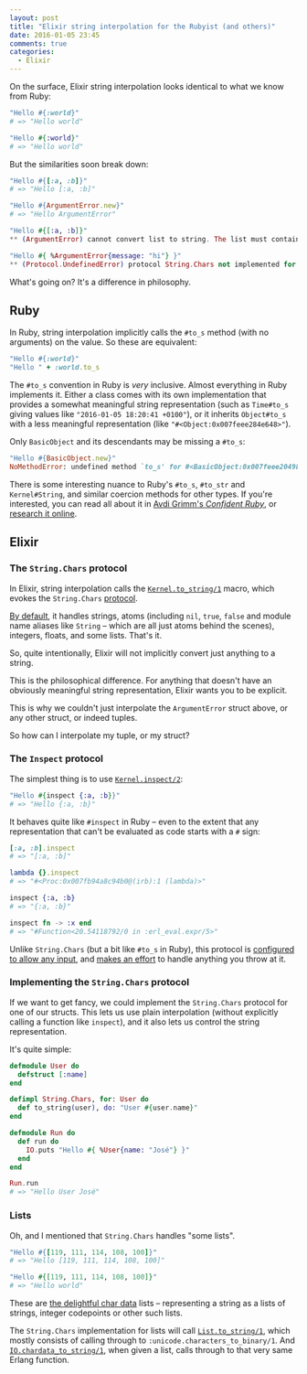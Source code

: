 ```yaml
---
layout: post
title: "Elixir string interpolation for the Rubyist (and others)"
date: 2016-01-05 23:45
comments: true
categories:
  - Elixir
---
```


On the surface, Elixir string interpolation looks identical to what we know from Ruby:

``` ruby ruby.rb linenos:false
"Hello #{:world}"
# => "Hello world"
```

``` elixir elixir.exs linenos:false
"Hello #{:world}"
# => "Hello world"
```

But the similarities soon break down:

``` ruby ruby.rb linenos:false
"Hello #{[:a, :b]}"
# => "Hello [:a, :b]"

"Hello #{ArgumentError.new}"
# => "Hello ArgumentError"
```

``` elixir elixir.exs linenos:false
"Hello #{[:a, :b]}"
** (ArgumentError) cannot convert list to string. The list must contain only integers, strings or nested such lists; got: [:a, :b]

"Hello #{ %ArgumentError{message: "hi"} }"
** (Protocol.UndefinedError) protocol String.Chars not implemented for %ArgumentError{message: "hi"}
```

What's going on? It's a difference in philosophy.


## Ruby

In Ruby, string interpolation implicitly calls the `#to_s` method (with no arguments) on the value. So these are equivalent:

``` ruby ruby.rb linenos:false
"Hello #{:world}"
"Hello " + :world.to_s
```

The `#to_s` convention in Ruby is *very* inclusive. Almost everything in Ruby implements it. Either a class comes with its own implementation that provides a somewhat meaningful string representation (such as `Time#to_s` giving values like `"2016-01-05 18:20:41 +0100"`), or it inherits `Object#to_s` with a less meaningful representation (like `"#<Object:0x007feee284e648>"`).

Only `BasicObject` and its descendants may be missing a `#to_s`:

``` ruby ruby.rb linenos:false
"Hello #{BasicObject.new}"
NoMethodError: undefined method `to_s' for #<BasicObject:0x007feee2049b00>
```

There is some interesting nuance to Ruby's `#to_s`, `#to_str` and `Kernel#String`, and similar coercion methods for other types. If you're interested, you can read all about it in [Avdi Grimm's *Confident Ruby*](http://www.confidentruby.com/), or [research it online](http://stackoverflow.com/q/11182052/6962).


## Elixir

### The `String.Chars` protocol

In Elixir, string interpolation calls the [`Kernel.to_string/1`](http://elixir-lang.org/docs/stable/elixir/Kernel.html#to_string/1) macro, which evokes the `String.Chars` [protocol](http://elixir-lang.org/getting-started/protocols.html).

[By default](https://github.com/elixir-lang/elixir/blob/058222c4bcffb398749552a9f8c5644c2cae138c/lib/elixir/lib/string/chars.ex), it handles strings, atoms (including `nil`, `true`, `false` and module name aliases like `String` – which are all just atoms behind the scenes), integers, floats, and some lists. That's it.

So, quite intentionally, Elixir will not implicitly convert just anything to a string.

This is the philosophical difference. For anything that doesn't have an obviously meaningful string representation, Elixir wants you to be explicit.

This is why we couldn't just interpolate the `ArgumentError` struct above, or any other struct, or indeed tuples.

So how can I interpolate my tuple, or my struct?

### The `Inspect` protocol

The simplest thing is to use [`Kernel.inspect/2`](http://elixir-lang.org/docs/stable/elixir/Kernel.html#inspect/2):

``` elixir elixir.exs linenos:false
"Hello #{inspect {:a, :b}}"
# => "Hello {:a, :b}"
```

It behaves quite like `#inspect` in Ruby – even to the extent that any representation that can't be evaluated as code starts with a `#` sign:

``` ruby ruby.rb linenos:false
[:a, :b].inspect
# => "[:a, :b]"

lambda {}.inspect
# => "#<Proc:0x007fb94a8c94b0@(irb):1 (lambda)>"
```

``` elixir elixir.exs linenos:false
inspect {:a, :b}
# => "{:a, :b}"

inspect fn -> :x end
# => "#Function<20.54118792/0 in :erl_eval.expr/5>"
```

Unlike `String.Chars` (but a bit like `#to_s` in Ruby), this protocol is [configured to allow any input](https://github.com/elixir-lang/elixir/blob/3b601660d4d4eb0c69f824fcebbbe93a3f2ba463/lib/elixir/lib/inspect.ex#L55-L56), and [makes an effort](https://github.com/elixir-lang/elixir/blob/3b601660d4d4eb0c69f824fcebbbe93a3f2ba463/lib/elixir/lib/inspect.ex#L512-L528) to handle anything you throw at it.

### Implementing the `String.Chars` protocol

If we want to get fancy, we could implement the `String.Chars` protocol for one of our structs. This lets us use plain interpolation (without explicitly calling a function like `inspect`), and it also lets us control the string representation.

It's quite simple:

``` elixir elixir.exs linenos:false
defmodule User do
  defstruct [:name]
end

defimpl String.Chars, for: User do
  def to_string(user), do: "User #{user.name}"
end

defmodule Run do
  def run do
    IO.puts "Hello #{ %User{name: "José"} }"
  end
end

Run.run
# => "Hello User José"
```

### Lists

Oh, and I mentioned that `String.Chars` handles "some lists".

``` ruby ruby.rb linenos:false
"Hello #{[119, 111, 114, 108, 100]}"
# => "Hello [119, 111, 114, 108, 100]"
```

``` elixir elixir.exs linenos:false
"Hello #{[119, 111, 114, 108, 100]}"
# => "Hello world"
```

These are [the delightful char data](/2015/12/char-data/) lists – representing a string as a lists of strings, integer codepoints or other such lists.

The `String.Chars` implementation for lists will call [`List.to_string/1`](http://elixir-lang.org/docs/stable/elixir/List.html#to_string/1), which mostly consists of calling through to `:unicode.characters_to_binary/1`. And [`IO.chardata_to_string/1`](http://elixir-lang.org/docs/stable/elixir/IO.html#chardata_to_string/1), when given a list, calls through to that very same Erlang function.
